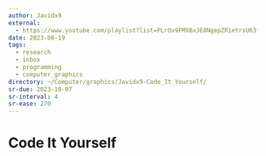 ```yaml
---
author: Javidx9
external:
  - https://www.youtube.com/playlist?list=PLrOv9FMX8xJE8NgepZR1etrsU63fDDGxO
date: 2023-08-19
tags:
  - research
  - inbox
  - programming
  - computer_graphics
directory: ~/Computer/graphics/Javidx9-Code_It_Yourself/
sr-due: 2023-10-07
sr-interval: 4
sr-ease: 270
---
```


# Code It Yourself
